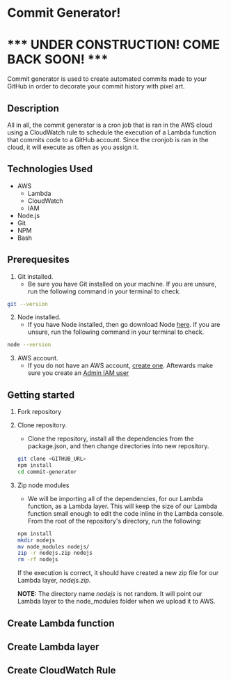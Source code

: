 # Commit Generator!

# *** UNDER CONSTRUCTION! COME BACK SOON! ***

Commit generator is used to create automated commits made to your GitHub in 
order to decorate your commit history with pixel art.

## Description

All in all, the commit generator is a cron job that is ran in the AWS cloud
using a CloudWatch rule to schedule the execution of a Lambda function that
commits code to a GitHub account. Since the cronjob is ran in the cloud, it will
execute as often as you assign it.

## Technologies Used

* AWS
    * Lambda
    * CloudWatch
    * IAM
* Node.js
* Git
* NPM
* Bash

## Prerequesites
1. Git installed.
    * Be sure you have Git installed on your machine. If you are unsure,
    run the following command in your terminal to check.
```bash
git --version
```
2. Node installed.
    * If you have Node installed, then go download Node [here](https://nodejs.org/en/).
    If you are unsure, run the following command in your terminal to check.
```bash
node --version
```
3. AWS account.
    * If you do not have an AWS account, [create one](https://portal.aws.amazon.com/billing/signup#/start).
    Aftewards make sure you create
    an [Admin IAM user](https://docs.aws.amazon.com/IAM/latest/UserGuide/getting-started_create-admin-group.html)

## Getting started
1. Fork repository
2. Clone repository.
    * Clone the repository, install all the dependencies from the package.json,
    and then change directories into new repository.

    ```bash
    git clone <GITHUB_URL>
    npm install
    cd commit-generator
    ```
3. Zip node modules
    * We will be importing all of the dependencies, for our Lambda function,
    as a Lambda layer. This will keep the size of our Lambda function small
    enough to edit the code inline in the Lambda console. From the root of the
    repository's directory, run the following:
    ```bash
    npm install
    mkdir nodejs
    mv node_modules nodejs/
    zip -r nodejs.zip nodejs
    rm -rf nodejs
    ```
    If the execution is correct, it should have created a new zip file for
    our Lambda layer, *nodejs.zip*.

    **NOTE:** The directory name *nodejs* is not random. It will point our
    Lambda layer to the node_modules folder when we upload it to AWS.
## Create Lambda function

## Create Lambda layer

## Create CloudWatch Rule
